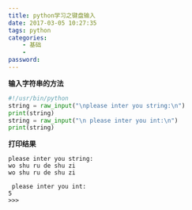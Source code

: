 ```yaml
---
title: python学习之键盘输入
date: 2017-03-05 10:27:35
tags: python
categories:
    - 基础
    - 
password: 
---
```


**输入字符串的方法**

```python
#!/usr/bin/python
string = raw_input("\nplease inter you string:\n")
print(string)
string = raw_input("\n please inter you int:\n")
print(string)
```

**打印结果**

```
please inter you string:
wo shu ru de shu zi
wo shu ru de shu zi

 please inter you int:
5
>>>
```


